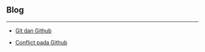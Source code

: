 ## Blog

***


- [Git dan Github](git-github.html)

- [Conflict pada Github](konflik-github.html)
  
